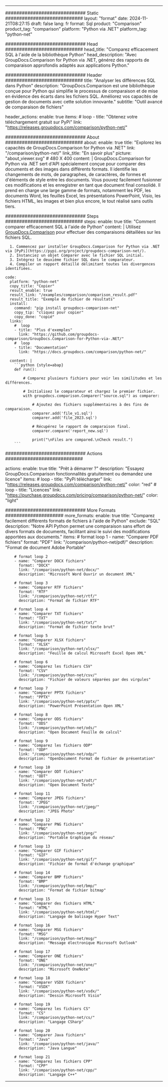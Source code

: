 
---
############################# Static ############################
layout: "format"
date:  2024-11-21T08:27:15
draft: false
lang: fr
format: Sql
product: "Comparison"
product_tag: "comparison"
platform: "Python via .NET"
platform_tag: "python-net"

############################# Head ############################
head_title: "Comparez efficacement SQL à l'aide de la bibliothèque Python"
head_description: "Avec GroupDocs.Comparison for Python via .NET, générez des rapports de comparaison approfondis adaptés aux applications Python."

############################# Header ############################
title: "Analyser les différences SQL dans Python" 
description: "GroupDocs.Comparison est une bibliothèque conçue pour Python qui simplifie le processus de comparaison et de mise en évidence des écarts dans les fichiers SQL. Améliorez vos capacités de gestion de documents avec cette solution innovante."
subtitle: "Outil avancé de comparaison de fichiers" 

header_actions:
  enable: true
  items:
    #  loop
    - title: "Obtenez votre téléchargement gratuit sur PyPi"
      link: "https://releases.groupdocs.com/comparison/python-net/"
      
############################# About ############################
about:
    enable: true
    title: "Explorez les capacités de GroupDocs.Comparison for Python via .NET"
    link: "/comparison/python-net/"
    link_title: "En savoir plus"
    picture: "about_viewer.svg" # 480 X 400
    content: |
       GroupDocs.Comparison for Python via .NET sert d'API spécialement conçue pour comparer des documents et des images dans différents formats. Il identifie les changements de mots, de paragraphes, de caractères, de formes et d'éléments de style entre les documents. Vous pouvez facilement fusionner ces modifications et les enregistrer en tant que document final consolidé. Il prend en charge une large gamme de formats, notamment les PDF, les documents Word, les feuilles Excel, les présentations PowerPoint, Visio, les fichiers HTML, les images et bien plus encore, le tout réalisé sans outils tiers.

############################# Steps ############################
steps:
    enable: true
    title: "Comment comparer efficacement SQL à l'aide de Python"
    content: |
      Utilisez [GroupDocs.Comparison](https://products.groupdocs.com/comparison/python-net/) pour effectuer des comparaisons détaillées sur les fichiers SQL.
      
      1. Commencez par installer GroupDocs.Comparison for Python via .NET via [PyPi](https://pypi.org/project/groupdocs-comparison-net/).
      2. Instanciez un objet Comparer avec le fichier SQL initial.
      3. Intégrez le deuxième fichier SQL dans le comparateur.
      4. Compiler un rapport détaillé délimitant toutes les divergences identifiées.
   
    code:
      platform: "python-net"
      copy_title: "Copier"
      result_enable: true
      result_link: "/examples/comparison/comparison_result.pdf"
      result_title: "Exemple de fichier de résultats"
      install:
        command: "pip install groupdocs-comparison-net"
        copy_tip: "cliquez pour copier"
        copy_done: "copié"
      links:
        #  loop
        - title: "Plus d'exemples"
          link: "https://github.com/groupdocs-comparison/GroupDocs.Comparison-for-Python-via-.NET/"
        #  loop
        - title: "Documentation"
          link: "https://docs.groupdocs.com/comparison/python-net/"
          
      content: |
        ```python {style=abap}
        def run():

            # Comparez plusieurs fichiers pour voir les similitudes et les différences.

            # Initialisez le comparateur et chargez le premier fichier.
            with groupdocs.comparison.Comparer("source.sql") as comparer:

                # Ajoutez des fichiers supplémentaires à des fins de comparaison.
                comparer.add('file_v1.sql')
                comparer.add('file_2023.sql')

                # Récupérez le rapport de comparaison final.
                comparer.compare('report_new.sql')

                print("\nFiles are compared.\nCheck result.")
        ```            

############################# Actions ############################

actions:
  enable: true
  title: "Prêt à démarrer ?"
  description: "Essayez GroupDocs.Comparison fonctionnalités gratuitement ou demandez une licence"
  items:
    #  loop
    - title: "PyPi télécharger"
      link: "https://releases.groupdocs.com/comparison/python-net/"
      color: "red"
        #  loop
    - title: "Licences"
      link: "https://purchase.groupdocs.com/pricing/comparison/python-net/"
      color: "light"


############################# More Formats #####################
more_formats:
    enable: true
    title: "Comparez facilement différents formats de fichiers à l'aide de Python"
    exclude: "SQL"
    description: "Notre API Python permet une comparaison sans effort de divers formats de documents, facilitant ainsi le suivi des modifications apportées aux documents."
    items: 
        # format loop 1
        - name: "Comparer PDF fichiers"
          format: "PDF"
          link: "/comparison/python-net/pdf/"
          description: "Format de document Adobe Portable"

        # format loop 2
        - name: "Comparer DOCX fichiers"
          format: "DOCX"
          link: "/comparison/python-net/docx/"
          description: "Microsoft Word Ouvrir un document XML"

        # format loop 3
        - name: "Comparer RTF fichiers"
          format: "RTF"
          link: "/comparison/python-net/rtf/"
          description: "Format de fichier RTF"

        # format loop 4
        - name: "Comparer TXT fichiers"
          format: "TXT"
          link: "/comparison/python-net/txt/"
          description: "Format de fichier texte brut"

        # format loop 5
        - name: "Comparer XLSX fichiers"
          format: "XLSX"
          link: "/comparison/python-net/xlsx/"
          description: "Feuille de calcul Microsoft Excel Open XML"

        # format loop 6
        - name: "Comparez les fichiers CSV"
          format: "CSV"
          link: "/comparison/python-net/csv/"
          description: "Fichier de valeurs séparées par des virgules"

        # format loop 7
        - name: "Comparer PPTX fichiers"
          format: "PPTX"
          link: "/comparison/python-net/pptx/"
          description: "PowerPoint Présentation Open XML"

        # format loop 8
        - name: "Comparer ODS fichiers"
          format: "ODS"
          link: "/comparison/python-net/ods/"
          description: "Open Document Feuille de calcul"

        # format loop 9
        - name: "Comparez les fichiers ODP"
          format: "ODP"
          link: "/comparison/python-net/odp/"
          description: "OpenDocument Format de fichier de présentation"

        # format loop 10
        - name: "Comparer ODT fichiers"
          format: "ODT"
          link: "/comparison/python-net/odt/"
          description: "Open Document Texte"

        # format loop 11
        - name: "Comparer JPEG fichiers"
          format: "JPEG"
          link: "/comparison/python-net/jpeg/"
          description: "JPEG Photo"

        # format loop 12
        - name: "Comparer PNG fichiers"
          format: "PNG"
          link: "/comparison/python-net/png/"
          description: "Portable Graphique du réseau"

        # format loop 13
        - name: "Comparer GIF fichiers"
          format: "GIF"
          link: "/comparison/python-net/gif/"
          description: "Fichier de format d'échange graphique"

        # format loop 14
        - name: "Comparer BMP fichiers"
          format: "BMP"
          link: "/comparison/python-net/bmp/"
          description: "Format de fichier bitmap"

        # format loop 15
        - name: "Comparer des fichiers HTML"
          format: "HTML"
          link: "/comparison/python-net/html/"
          description: "Langage de balisage Hyper Text"

        # format loop 16
        - name: "Comparer MSG fichiers"
          format: "MSG"
          link: "/comparison/python-net/msg/"
          description: "Message électronique Microsoft Outlook"

        # format loop 17
        - name: "Comparer ONE fichiers"
          format: "ONE"
          link: "/comparison/python-net/one/"
          description: "Microsoft OneNote"

        # format loop 18
        - name: "Comparer VSDX fichiers"
          format: "VSDX"
          link: "/comparison/python-net/vsdx/"
          description: "Dessin Microsoft Visio"

        # format loop 19
        - name: "Comparez les fichiers CS"
          format: "CS"
          link: "/comparison/python-net/cs/"
          description: "Langage CSharp"

        # format loop 20
        - name: "Comparer Java fichiers"
          format: "Java"
          link: "/comparison/python-net/java/"
          description: "Java Langue"
          
        # format loop 21
        - name: "Comparez les fichiers CPP"
          format: "CPP"
          link: "/comparison/python-net/cpp/"
          description: "Langage C++"
---